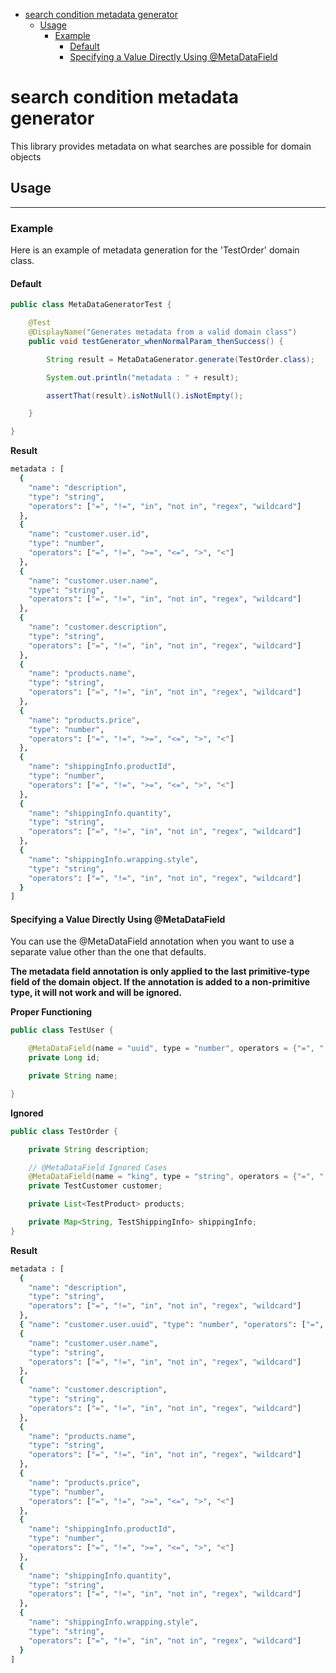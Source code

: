 
<!-- TOC -->

- [search condition metadata generator](#search-condition-metadata-generator)
  - [Usage](#usage)
    - [Example](#example)
      - [Default](#default)
      - [Specifying a Value Directly Using @MetaDataField](#specifying-a-value-directly-using-metadatafield)

<!-- /TOC -->

# search condition metadata generator

This library provides metadata on what searches are possible for domain objects

## Usage

---

### Example

Here is an example of metadata generation for the 'TestOrder' domain class.

#### Default

```java
public class MetaDataGeneratorTest {

    @Test
    @DisplayName("Generates metadata from a valid domain class")
    public void testGenerator_whenNormalParam_thenSuccess() {

        String result = MetaDataGenerator.generate(TestOrder.class);

        System.out.println("metadata : " + result);

        assertThat(result).isNotNull().isNotEmpty();

    }

}
```

**Result**

```bash
metadata : [
  {
    "name": "description",
    "type": "string",
    "operators": ["=", "!=", "in", "not in", "regex", "wildcard"]
  },
  {
    "name": "customer.user.id",
    "type": "number",
    "operators": ["=", "!=", ">=", "<=", ">", "<"]
  },
  {
    "name": "customer.user.name",
    "type": "string",
    "operators": ["=", "!=", "in", "not in", "regex", "wildcard"]
  },
  {
    "name": "customer.description",
    "type": "string",
    "operators": ["=", "!=", "in", "not in", "regex", "wildcard"]
  },
  {
    "name": "products.name",
    "type": "string",
    "operators": ["=", "!=", "in", "not in", "regex", "wildcard"]
  },
  {
    "name": "products.price",
    "type": "number",
    "operators": ["=", "!=", ">=", "<=", ">", "<"]
  },
  {
    "name": "shippingInfo.productId",
    "type": "number",
    "operators": ["=", "!=", ">=", "<=", ">", "<"]
  },
  {
    "name": "shippingInfo.quantity",
    "type": "string",
    "operators": ["=", "!=", "in", "not in", "regex", "wildcard"]
  },
  {
    "name": "shippingInfo.wrapping.style",
    "type": "string",
    "operators": ["=", "!=", "in", "not in", "regex", "wildcard"]
  }
]
```

#### Specifying a Value Directly Using @MetaDataField

You can use the @MetaDataField annotation when you want to use a separate value other than the one that defaults.

**The metadata field annotation is only applied to the last primitive-type field of the domain object. If the annotation is added to a non-primitive type, it will not work and will be ignored.**

**Proper Functioning**

```java
public class TestUser {

    @MetaDataField(name = "uuid", type = "number", operators = {"=", "!="})
    private Long id;

    private String name;

}
```

**Ignored**

```java
public class TestOrder {

    private String description;

    // @MetaDataField Ignored Cases
    @MetaDataField(name = "king", type = "string", operators = {"=", "!="})
    private TestCustomer customer;

    private List<TestProduct> products;

    private Map<String, TestShippingInfo> shippingInfo;
}
```

**Result**

```bash
metadata : [
  {
    "name": "description",
    "type": "string",
    "operators": ["=", "!=", "in", "not in", "regex", "wildcard"]
  },
  { "name": "customer.user.uuid", "type": "number", "operators": ["=", "!="] }, <---- The point where the @MetaDataField was applied
  {
    "name": "customer.user.name",
    "type": "string",
    "operators": ["=", "!=", "in", "not in", "regex", "wildcard"]
  },
  {
    "name": "customer.description",
    "type": "string",
    "operators": ["=", "!=", "in", "not in", "regex", "wildcard"]
  },
  {
    "name": "products.name",
    "type": "string",
    "operators": ["=", "!=", "in", "not in", "regex", "wildcard"]
  },
  {
    "name": "products.price",
    "type": "number",
    "operators": ["=", "!=", ">=", "<=", ">", "<"]
  },
  {
    "name": "shippingInfo.productId",
    "type": "number",
    "operators": ["=", "!=", ">=", "<=", ">", "<"]
  },
  {
    "name": "shippingInfo.quantity",
    "type": "string",
    "operators": ["=", "!=", "in", "not in", "regex", "wildcard"]
  },
  {
    "name": "shippingInfo.wrapping.style",
    "type": "string",
    "operators": ["=", "!=", "in", "not in", "regex", "wildcard"]
  }
]
```